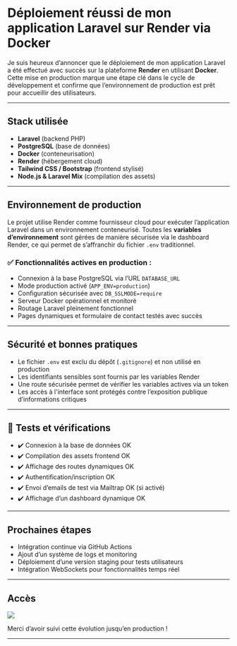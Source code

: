 # Déploiement réussi de mon application Laravel sur Render via Docker

Je suis heureux d’annoncer que le déploiement de mon application Laravel a été effectué avec succès sur la plateforme **Render** en utilisant **Docker**. Cette mise en production marque une étape clé dans le cycle de développement et confirme que l’environnement de production est prêt pour accueillir des utilisateurs.

---

## Stack utilisée

- **Laravel** (backend PHP)
- **PostgreSQL** (base de données)
- **Docker** (conteneurisation)
- **Render** (hébergement cloud)
- **Tailwind CSS / Bootstrap** (frontend stylisé)
- **Node.js & Laravel Mix** (compilation des assets)

---

## Environnement de production

Le projet utilise Render comme fournisseur cloud pour exécuter l’application Laravel dans un environnement conteneurisé. Toutes les **variables d’environnement** sont gérées de manière sécurisée via le dashboard Render, ce qui permet de s’affranchir du fichier `.env` traditionnel.

### ✅ Fonctionnalités actives en production :

- Connexion à la base PostgreSQL via l’URL `DATABASE_URL`
- Mode production activé (`APP_ENV=production`)
- Configuration sécurisée avec `DB_SSLMODE=require`
- Serveur Docker opérationnel et monitoré
- Routage Laravel pleinement fonctionnel
- Pages dynamiques et formulaire de contact testés avec succès

---

## Sécurité et bonnes pratiques

- Le fichier `.env` est exclu du dépôt (`.gitignore`) et non utilisé en production
- Les identifiants sensibles sont fournis par les variables Render
- Une route sécurisée permet de vérifier les variables actives via un token
- Les accès à l'interface sont protégés contre l’exposition publique d’informations critiques

---

## 🧪 Tests et vérifications

- ✔️ Connexion à la base de données OK
- ✔️ Compilation des assets frontend OK
- ✔️ Affichage des routes dynamiques OK
- ✔️ Authentification/inscription OK
- ✔️ Envoi d’emails de test via Mailtrap OK (si activé)
- ✔️ Affichage d’un dashboard dynamique OK

---

## Prochaines étapes

- Intégration continue via GitHub Actions
- Ajout d’un système de logs et monitoring
- Déploiement d’une version staging pour tests utilisateurs
- Intégration WebSockets pour fonctionnalités temps réel

---

## Accès

<a href="https://laravel-docker-deploy.onrender.com" target="_blank">
  <img src="https://img.shields.io/badge/LIVE_DEMO-▶_laravel--docker--deploy.onrender.com-46E3B7?style=for-the-badge">
</a>

Merci d’avoir suivi cette évolution jusqu’en production !

---
